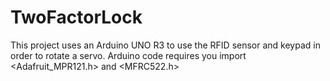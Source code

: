 # TwoFactorLock
This project uses an Arduino UNO R3 to use the RFID sensor and keypad in order to rotate a servo.
Arduino code requires you import <Adafruit_MPR121.h> and <MFRC522.h>
